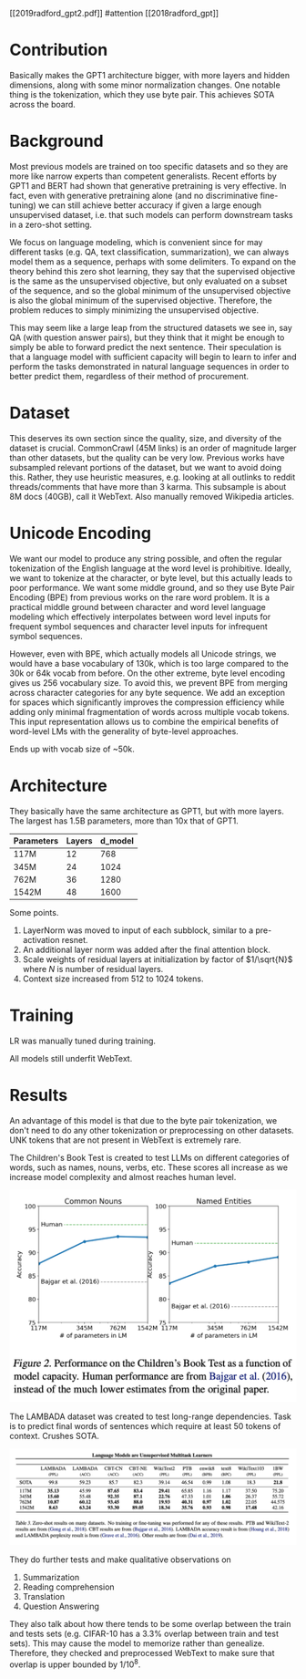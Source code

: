 [[2019radford_gpt2.pdf]]
#attention
[[2018radford_gpt]]

# Contribution 

   Basically makes the GPT1 architecture bigger, with more layers and hidden dimensions, along with some minor normalization changes. One notable thing is the tokenization, which they use byte pair. This achieves SOTA across the board. 

# Background 
 
   Most previous models are trained on too specific datasets and so they are more like narrow experts than competent generalists. Recent efforts by GPT1 and BERT had shown that generative pretraining is very effective. In fact, even with generative pretraining alone (and no discriminative fine-tuning) we can still achieve better accuracy if given a large enough unsupervised dataset, i.e. that such models can perform downstream tasks in a zero-shot setting. 

   We focus on language modeling, which is convenient since for may different tasks (e.g. QA, text classification, summarization), we can always model them as a sequence, perhaps with some delimiters. To expand on the theory behind this zero shot learning, they say that the supervised objective is the same as the unsupervised objective, but only evaluated on a subset of the sequence, and so the global minimum of the unsupervised objective is also the global minimum of the supervised objective. Therefore, the problem reduces to simply minimizing the unsupervised objective. 

   This may seem like a large leap from the structured datasets we see in, say QA (with question answer pairs), but they think that it might be enough to simply be able to forward predict the next sentence. Their speculation is that a language model with sufficient capacity will begin to learn to infer and perform the tasks demonstrated in natural language sequences in order to better predict them, regardless of their method of procurement. 

# Dataset 

   This deserves its own section since the quality, size, and diversity of the dataset is crucial. CommonCrawl (45M links) is an order of magnitude larger than other datasets, but the quality can be very low. Previous works have subsampled relevant portions of the dataset, but we want to avoid doing this. Rather, they use heuristic measures, e.g. looking at all outlinks to reddit threads/comments that have more than 3 karma. This subsample is about 8M docs (40GB), call it WebText. Also manually removed Wikipedia articles. 

# Unicode Encoding 

   We want our model to produce any string possible, and often the regular tokenization of the English language at the word level is prohibitive. Ideally, we want to tokenize at the character, or byte level, but this actually leads to poor performance. We want some middle ground, and so they use Byte Pair Encoding (BPE) from previous works on the rare word problem. It is a practical middle ground between character and word level language modeling which effectively interpolates between word level inputs for frequent symbol sequences and character level inputs for infrequent symbol sequences. 

   However, even with BPE, which actually models all Unicode strings, we would have a base vocabulary of 130k, which is too large compared to the 30k or 64k vocab from before. On the other extreme, byte level encoding gives us 256 vocabulary size. To avoid this, we prevent BPE from merging across character categories for any byte sequence. We add an exception for spaces which significantly improves the compression efficiency while adding only minimal fragmentation of words across multiple vocab tokens. This input representation allows us to combine the empirical benefits of word-level LMs with the generality of byte-level approaches.

   Ends up with vocab size of ~50k. 

# Architecture 

   They basically have the same architecture as GPT1, but with more layers. The largest has 1.5B parameters, more than 10x that of GPT1.

   | Parameters | Layers | d_model |
   |------------|--------|---------|
   | 117M       | 12     | 768     |
   | 345M       | 24     | 1024    |
   | 762M       | 36     | 1280    |
   | 1542M      | 48     | 1600    | 


   Some points. 
   1. LayerNorm was moved to input of each subblock, similar to a pre-activation resnet. 
   2. An additional layer norm was added after the final attention block. 
   3. Scale weights of residual layers at initialization by factor of $1/\sqrt{N}$ where $N$ is number of residual layers. 
   4. Context size increased from 512 to 1024 tokens. 

# Training 

   LR was manually tuned during training. 

   All models still underfit WebText. 

# Results 

   An advantage of this model is that due to the byte pair tokenization, we don't need to do any other tokenization or preprocessing on other datasets. UNK tokens that are not present in WebText is extremely rare. 

   The Children's Book Test is created to test LLMs on different categories of words, such as names, nouns, verbs, etc. These scores all increase as we increase model complexity and almost reaches human level. 

   ![image](img/children_book.png) 

   The LAMBADA dataset was created to test long-range dependencies. Task is to predict final words of sentences which require at least 50 tokens of context. Crushes SOTA. 

   ![image](img/gpt2_res.png)

   They do further tests and make qualitative observations on 
   1. Summarization 
   2. Reading comprehension 
   3. Translation 
   4. Question Answering 

   They also talk about how there tends to be some overlap between the train and tests sets (e.g. CIFAR-10 has a 3.3% overlap between train and test sets). This may cause the model to memorize rather than genealize. Therefore, they checked and preprocessed WebText to make sure that overlap is upper bounded by $1/10^8$. 

